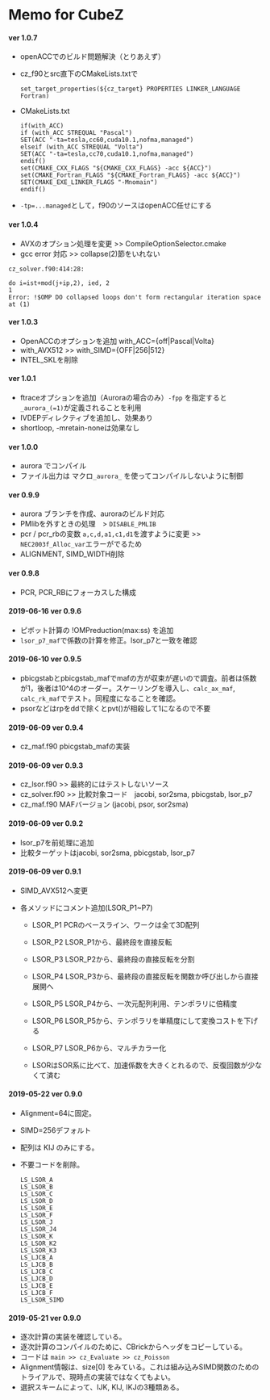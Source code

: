 # Memo for CubeZ



#### ver 1.0.7
- openACCでのビルド問題解決（とりあえず）
- cz_f90とsrc直下のCMakeLists.txtで
  ~~~
  set_target_properties(${cz_target} PROPERTIES LINKER_LANGUAGE Fortran)
  ~~~
  
- CMakeLists.txt
  
  ~~~
  if(with_ACC)
  if (with_ACC STREQUAL "Pascal")
  SET(ACC "-ta=tesla,cc60,cuda10.1,nofma,managed")
  elseif (with_ACC STREQUAL "Volta")
  SET(ACC "-ta=tesla,cc70,cuda10.1,nofma,managed")
  endif()
  set(CMAKE_CXX_FLAGS "${CMAKE_CXX_FLAGS} -acc ${ACC}")
  set(CMAKE_Fortran_FLAGS "${CMAKE_Fortran_FLAGS} -acc ${ACC}")
  SET(CMAKE_EXE_LINKER_FLAGS "-Mnomain")
  endif()
  ~~~

- `-tp=...managed`として，f90のソースはopenACC任せにする


#### ver 1.0.4
- AVXのオプション処理を変更 >> CompileOptionSelector.cmake
- gcc error 対応 >> collapse(2)節をいれない

~~~
cz_solver.f90:414:28:

do i=ist+mod(j+ip,2), ied, 2
1
Error: !$OMP DO collapsed loops don't form rectangular iteration space at (1)
~~~

#### ver 1.0.3
- OpenACCのオプションを追加 with_ACC={off|Pascal|Volta}
- with_AVX512 >> with_SIMD={OFF|256|512}
- INTEL_SKLを削除


#### ver 1.0.1
- ftraceオプションを追加（Auroraの場合のみ）`-fpp` を指定すると`_aurora_(=1)`が定義されることを利用
- IVDEPディレクティブを追加し、効果あり
- shortloop, -mretain-noneは効果なし


#### ver 1.0.0
- aurora でコンパイル
- ファイル出力は マクロ`_aurora_` を使ってコンパイルしないように制御


#### ver 0.9.9
- aurora ブランチを作成、auroraのビルド対応
- PMlibを外すときの処理　> `DISABLE_PMLIB`
- pcr / pcr_rbの変数 `a,c,d,a1,c1,d1`を渡すように変更 >> `NEC2003f_Alloc_var`エラーがでるため
- ALIGNMENT, SIMD_WIDTH削除



#### ver 0.9.8
- PCR, PCR_RBにフォーカスした構成

#### 2019-06-16 ver 0.9.6
- ピボット計算の !OMPreduction(max:ss) を追加
- `lsor_p7_maf`で係数の計算を修正。lsor_p7と一致を確認


#### 2019-06-10 ver 0.9.5
- pbicgstabとpbicgstab_mafでmafの方が収束が遅いので調査。前者は係数が1，後者は10^4のオーダー。スケーリングを導入し、`calc_ax_maf`, `calc_rk_maf`でテスト。同程度になることを確認。
- psorなどはrpをddで除くとpvt()が相殺して1になるので不要


#### 2019-06-09 ver 0.9.4
- cz_maf.f90 pbicgstab_mafの実装


#### 2019-06-09 ver 0.9.3
- cz_lsor.f90  >> 最終的にはテストしないソース
- cz_solver.f90 >> 比較対象コード　jacobi, sor2sma, pbicgstab, lsor_p7
- cz_maf.f90 MAFバージョン (jacobi, psor, sor2sma)


#### 2019-06-09 ver 0.9.2
-  lsor_p7を前処理に追加
- 比較ターゲットはjacobi, sor2sma, pbicgstab, lsor_p7



#### 2019-06-09 ver 0.9.1
-  SIMD_AVX512へ変更

- 各メソッドにコメント追加(LSOR_P1~P7)
  - LSOR_P1     PCRのベースライン、ワークは全て3D配列
  - LSOR_P2     LSOR_P1から、最終段を直接反転
  - LSOR_P3     LSOR_P2から、最終段の直接反転を分割
  - LSOR_P4     LSOR_P3から、最終段の直接反転を関数か呼び出しから直接展開へ
  - LSOR_P5     LSOR_P4から、一次元配列利用、テンポラリに倍精度
  - LSOR_P6     LSOR_P5から、テンポラリを単精度にして変換コストを下げる
  - LSOR_P7     LSOR_P6から、マルチカラー化
  
  - LSORはSOR系に比べて、加速係数を大きくとれるので、反復回数が少なくて済む


#### 2019-05-22 ver 0.9.0

- Alignment=64に固定。
- SIMD=256デフォルト
- 配列は KIJ のみにする。
- 不要コードを削除。

	~~~
	LS_LSOR_A
	LS_LSOR_B
	LS_LSOR_C
	LS_LSOR_D
	LS_LSOR_E
	LS_LSOR_F
	LS_LSOR_J
    LS_LSOR_J4
    LS_LSOR_K
    LS_LSOR_K2
    LS_LSOR_K3
    LS_LJCB_A
    LS_LJCB_B
    LS_LJCB_C
    LS_LJCB_D
    LS_LJCB_E
    LS_LJCB_F
    LS_LSOR_SIMD
	~~~


#### 2019-05-21 ver 0.9.0

- 逐次計算の実装を確認している。
- 逐次計算のコンパイルのために、CBrickからヘッダをコピーしている。
- コードは `main >> cz_Evaluate >> cz_Poisson`
- Alignment情報は、size[0] をみている。これは組み込みSIMD関数のためのトライアルで、現時点の実装ではなくてもよい。
- 選択スキームによって、IJK, KIJ, IKJの3種類ある。

